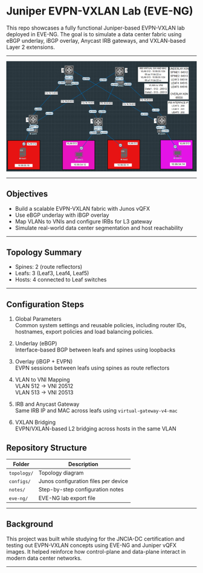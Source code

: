 # Juniper EVPN-VXLAN Lab (EVE-NG)

This repo showcases a fully functional Juniper-based EVPN-VXLAN lab deployed in EVE-NG. The goal is to simulate a data center fabric using eBGP underlay, iBGP overlay, Anycast IRB gateways, and VXLAN-based Layer 2 extensions.

---

![Topology Diagram](topology/vxlan-topology.png)

---

## Objectives

- Build a scalable EVPN-VXLAN fabric with Junos vQFX
- Use eBGP underlay with iBGP overlay
- Map VLANs to VNIs and configure IRBs for L3 gateway
- Simulate real-world data center segmentation and host reachability

---

## Topology Summary

- Spines: 2 (route reflectors)
- Leafs: 3 (Leaf3, Leaf4, Leaf5)
- Hosts: 4 connected to Leaf switches

---

## Configuration Steps

1. Global Parameters  
   Common system settings and reusable policies, including router IDs, hostnames, export policies and load balancing policies. 

2. Underlay (eBGP)  
   Interface-based BGP between leafs and spines using loopbacks

3. Overlay (iBGP + EVPN)  
   EVPN sessions between leafs using spines as route reflectors

4. VLAN to VNI Mapping  
   VLAN 512 -> VNI 20512  
   VLAN 513 -> VNI 20513

5. IRB and Anycast Gateway  
   Same IRB IP and MAC across leafs using `virtual-gateway-v4-mac`

6. VXLAN Bridging  
   EVPN/VXLAN-based L2 bridging across hosts in the same VLAN


## Repository Structure

| Folder      | Description                          |
|-------------|--------------------------------------|
| `topology/` | Topology diagram                     |
| `configs/`  | Junos configuration files per device |
| `notes/`    | Step-by-step configuration notes     |
| `eve-ng/`   | EVE-NG lab export file               |

---

## Background

This project was built while studying for the JNCIA-DC certification and testing out EVPN-VXLAN concepts using EVE-NG and Juniper vQFX images. It helped reinforce how control-plane and data-plane interact in modern data center networks.

---

